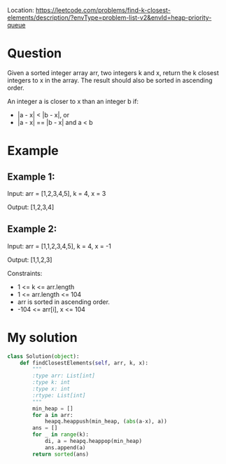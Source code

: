 Location: https://leetcode.com/problems/find-k-closest-elements/description/?envType=problem-list-v2&envId=heap-priority-queue
# Question
Given a sorted integer array arr, two integers k and x, return the k closest integers to x in the array. The result should also be sorted in ascending order.

An integer a is closer to x than an integer b if:

- |a - x| < |b - x|, or
- |a - x| == |b - x| and a < b

# Example

## Example 1:

Input: arr = [1,2,3,4,5], k = 4, x = 3

Output: [1,2,3,4]

## Example 2:

Input: arr = [1,1,2,3,4,5], k = 4, x = -1

Output: [1,1,2,3]

Constraints:
- 1 <= k <= arr.length
- 1 <= arr.length <= 104
- arr is sorted in ascending order.
- -104 <= arr[i], x <= 104

# My solution 
```python
class Solution(object):
    def findClosestElements(self, arr, k, x):
        """
        :type arr: List[int]
        :type k: int
        :type x: int
        :rtype: List[int]
        """
        min_heap = []
        for a in arr:
            heapq.heappush(min_heap, (abs(a-x), a))
        ans = []
        for _ in range(k):
            di, a = heapq.heappop(min_heap)
            ans.append(a)
        return sorted(ans)
```
